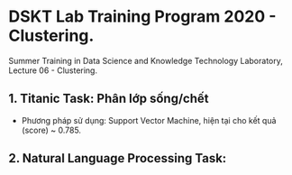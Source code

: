 # DSKT Lab Training Program 2020 - Clustering.
Summer Training in Data Science and Knowledge Technology Laboratory, Lecture 06 - Clustering.

## 1. Titanic Task: Phân lớp sống/chết
- Phương pháp sử dụng: Support Vector Machine, hiện tại cho kết quả (score) ~ 0.785.

## 2. Natural Language Processing Task: 
